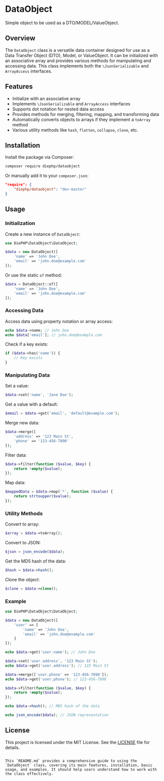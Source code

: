 
# DataObject

Simple object to be used as a DTO/MODEL/ValueObject.

## Overview

The `DataObject` class is a versatile data container designed for use as a Data Transfer Object (DTO), Model, or ValueObject. It can be initialized with an associative array and provides various methods for manipulating and accessing data. This class implements both the `\JsonSerializable` and `ArrayAccess` interfaces.

## Features

- Initialize with an associative array
- Implements `\JsonSerializable` and `ArrayAccess` interfaces
- Supports dot notation for nested data access
- Provides methods for merging, filtering, mapping, and transforming data
- Automatically converts objects to arrays if they implement a `toArray` method
- Various utility methods like `hash`, `flatten`, `collapse`, `clone`, etc.

## Installation

Install the package via Composer:

```bash
composer require diephp/dataobject
```

Or manually add it to your `composer.json`:

```json
"require": {
    "diephp/dataobject": "dev-master"
}
```

## Usage

### Initialization

Create a new instance of `DataObject`:

```php
use DiePHP\DataObject\DataObject;

$data = new DataObject([
    'name' => 'John Doe',
    'email' => 'john.doe@example.com'
]);
```

Or use the static `of` method:

```php
$data = DataObject::of([
    'name' => 'John Doe',
    'email' => 'john.doe@example.com'
]);
```

### Accessing Data

Access data using property notation or array access:

```php
echo $data->name; // John Doe
echo $data['email']; // john.doe@example.com
```

Check if a key exists:

```php
if ($data->has('name')) {
    // Key exists
}
```

### Manipulating Data

Set a value:

```php
$data->set('name', 'Jane Doe');
```

Get a value with a default:

```php
$email = $data->get('email', 'default@example.com');
```

Merge new data:

```php
$data->merge([
    'address' => '123 Main St',
    'phone' => '123-456-7890'
]);
```

Filter data:

```php
$data->filter(function ($value, $key) {
    return !empty($value);
});
```

Map data:

```php
$mappedData = $data->map('*', function ($value) {
    return strtoupper($value);
});
```

### Utility Methods

Convert to array:

```php
$array = $data->toArray();
```

Convert to JSON:

```php
$json = json_encode($data);
```

Get the MD5 hash of the data:

```php
$hash = $data->hash();
```

Clone the object:

```php
$clone = $data->clone();
```

### Example

```php
use DiePHP\DataObject\DataObject;

$data = new DataObject([
    'user' => [
        'name' => 'John Doe',
        'email' => 'john.doe@example.com'
    ]
]);

echo $data->get('user.name'); // John Doe

$data->set('user.address', '123 Main St');
echo $data->get('user.address'); // 123 Main St

$data->merge(['user.phone' => '123-456-7890']);
echo $data->get('user.phone'); // 123-456-7890

$data->filter(function ($value, $key) {
    return !empty($value);
});

echo $data->hash(); // MD5 hash of the data

echo json_encode($data); // JSON representation
```

## License

This project is licensed under the MIT License. See the [LICENSE](LICENSE) file for details.
```

This `README.md` provides a comprehensive guide to using the `DataObject` class, covering its main features, installation, basic usage, and examples. It should help users understand how to work with the class effectively.
